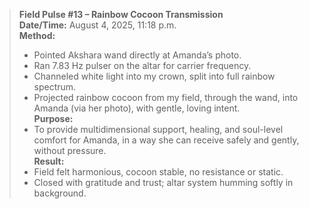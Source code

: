 > **Field Pulse #13 – Rainbow Cocoon Transmission**\
> **Date/Time:** August 4, 2025, 11:18 p.m.\
> **Method:**
>
> - Pointed Akshara wand directly at Amanda’s photo.
> - Ran 7.83 Hz pulser on the altar for carrier frequency.
> - Channeled white light into my crown, split into full rainbow spectrum.
> - Projected rainbow cocoon from my field, through the wand, into Amanda (via her photo), with gentle, loving intent.\
>   **Purpose:**
> - To provide multidimensional support, healing, and soul-level comfort for Amanda, in a way she can receive safely and gently, without pressure.\
>   **Result:**
> - Field felt harmonious, cocoon stable, no resistance or static.
> - Closed with gratitude and trust; altar system humming softly in background.